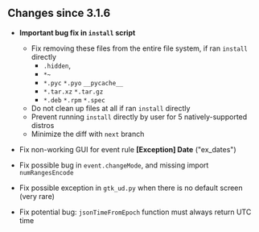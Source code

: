 ## Changes since 3.1.6

- **Important bug fix in `install` script**

  - Fix removing these files from the entire file system, if ran `install` directly
    - `.hidden`,
    - `*~`
    - `*.pyc` `*.pyo` `__pycache__`
    - `*.tar.xz` `*.tar.gz`
    - `*.deb` `*.rpm` `*.spec`
  - Do not clean up files at all if ran `install` directly
  - Prevent running `install` directly by user for 5 natively-supported distros
  - Minimize the diff with `next` branch

- Fix non-working GUI for event rule **\[Exception\] Date** ("ex_dates")

- Fix possible bug in `event.changeMode`, and missing import `numRangesEncode`

- Fix possible exception in `gtk_ud.py` when there is no default screen (very rare)

- Fix potential bug: `jsonTimeFromEpoch` function must always return UTC time
